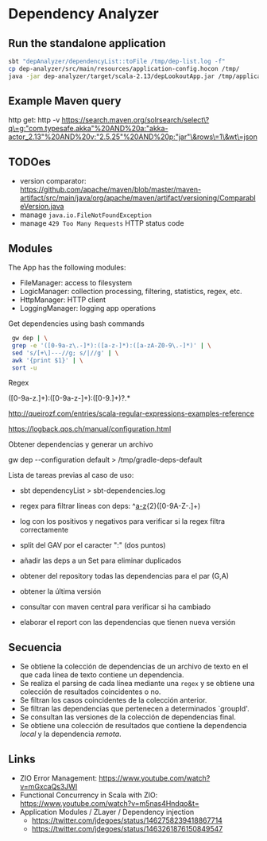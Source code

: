 # Dependency Analyzer

## Run the standalone application

```bash
sbt "depAnalyzer/dependencyList::toFile /tmp/dep-list.log -f"
cp dep-analyzer/src/main/resources/application-config.hocon /tmp/
java -jar dep-analyzer/target/scala-2.13/depLookoutApp.jar /tmp/application-config.hocon
```

## Example Maven query

http get: http
-v https://search.maven.org/solrsearch/select\?q\=g:"com.typesafe.akka"%20AND%20a:"akka-actor_2.13"%20AND%20v:"2.5.25"%20AND%20p:"jar"\&rows\=1\&wt\=json

## TODOes

- version
  comparator: https://github.com/apache/maven/blob/master/maven-artifact/src/main/java/org/apache/maven/artifact/versioning/ComparableVersion.java
- manage `java.io.FileNotFoundException`
- manage `429 Too Many Requests` HTTP status code

## Modules

The App has the following modules:

- FileManager: access to filesystem
- LogicManager: collection processing, filtering, statistics, regex, etc.
- HttpManager: HTTP client
- LoggingManager: logging app operations

Get dependencies using bash commands

```bash
 gw dep | \
 grep -e '([0-9a-z\.-]*):([a-z-]*):([a-zA-Z0-9\.-]*)' | \
 sed 's/[+\]---//g; s/|//g' | \
 awk '{print $1}' | \
 sort -u
```

Regex

([0-9a-z.]+):([0-9a-z-]+):([0-9.]+)?.*

http://queirozf.com/entries/scala-regular-expressions-examples-reference

https://logback.qos.ch/manual/configuration.html

Obtener dependencias y generar un archivo

gw dep --configuration default > /tmp/gradle-deps-default

Lista de tareas previas al caso de uso:

- sbt dependencyList > sbt-dependencies.log

- regex para filtrar líneas con deps: ^[a-z]([a-z0-9-_\.]+:){2}([0-9A-Z-\.]+)

- log con los positivos y negativos para verificar si la regex filtra correctamente

- split del GAV por el caracter ":" (dos puntos)

- añadir las deps a un Set para eliminar duplicados

- obtener del repository todas las dependencias para el par (G,A)

- obtener la última versión

- consultar con maven central para verificar si ha cambiado

- elaborar el report con las dependencias que tienen nueva versión

## Secuencia

- Se obtiene la colección de dependencias de un archivo de texto en el que cada línea de texto contiene un dependencia.
- Se realiza el parsing de cada línea mediante una `regex` y se obtiene una colección de resultados coincidentes o no.
- Se filtran los casos coincidentes de la colección anterior.
- Se filtran las dependencias que pertenecen a determinados `groupId'.
- Se consultan las versiones de la colección de dependencias final.
- Se obtiene una colección de resultados que contiene la dependencia _local_ y la dependencia _remota_.

## Links

- ZIO Error Management: https://www.youtube.com/watch?v=mGxcaQs3JWI
- Functional Concurrency in Scala with ZIO: https://www.youtube.com/watch?v=m5nas4Hndqo&t=
- Application Modules / ZLayer / Dependency injection
    - https://twitter.com/jdegoes/status/1462758239418867714
    - https://twitter.com/jdegoes/status/1463261876150849547
